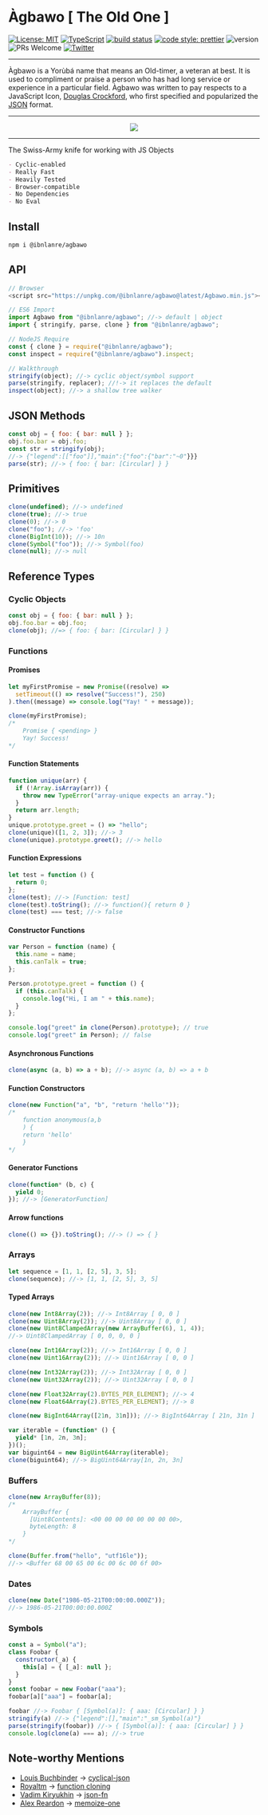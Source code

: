 # Àgbawo [ The Old One ]

[![License: MIT](https://img.shields.io/badge/License-MIT-orange.svg)](https://opensource.org/licenses/MIT)
[![TypeScript](https://img.shields.io/badge/%3C%2F%3E-TypeScript-%230074c1.svg)](http://www.typescriptlang.org/)
[![build status](https://img.shields.io/travis/ibnlanre/Agbawo.svg)](https://travis-ci.org/ibnlanre/Agbawo)
[![code style: prettier](https://img.shields.io/badge/code_style-prettier-f8bc45.svg)](https://github.com/prettier/prettier)
![version](https://img.shields.io/badge/version-1.0.3-blue) ![PRs Welcome](https://img.shields.io/badge/PRs-welcome-brightgreen.svg)
[![Twitter](https://img.shields.io/twitter/follow/ibnlanre?style=social&label=Follow)](https://twitter.com/intent/follow?screen_name=ibnlanre)

---

Àgbawo is a Yorùbá name that means an Old-timer, a veteran at best. It is used to compliment or praise a person who has had long service or experience in a particular field. Àgbawo was written to pay respects to a JavaScript Icon, [Douglas Crockford](https://en.wikipedia.org/wiki/Douglas_Crockford), who first specified and popularized the [JSON](https://en.wikipedia.org/wiki/JSON) format.

---

<div align="center">
  <img src="assets/Agbawo.png"><br>
</div>

---

The Swiss-Army knife for working with JS Objects

```markdown
- Cyclic-enabled
- Really Fast
- Heavily Tested
- Browser-compatible
- No Dependencies
- No Eval
```

## Install

```bash
npm i @ibnlanre/agbawo
```

## API

```javascript
// Browser
<script src="https://unpkg.com/@ibnlanre/agbawo@latest/Agbawo.min.js"></script>

// ES6 Import
import Agbawo from "@ibnlanre/agbawo"; //-> default | object
import { stringify, parse, clone } from "@ibnlanre/agbawo";

// NodeJS Require
const { clone } = require("@ibnlanre/agbawo");
const inspect = require("@ibnlanre/agbawo").inspect;

// Walkthrough
stringify(object); //-> cyclic object/symbol support
parse(stringify, replacer); //!-> it replaces the default
inspect(object); //-> a shallow tree walker
```

## JSON Methods

```javascript
const obj = { foo: { bar: null } };
obj.foo.bar = obj.foo;
const str = stringify(obj);
//-> {"legend":[["foo"]],"main":{"foo":{"bar":"~0"}}}
parse(str); //-> { foo: { bar: [Circular] } }
```

## Primitives

```javascript
clone(undefined); //-> undefined
clone(true); //-> true
clone(0); //-> 0
clone("foo"); //-> 'foo'
clone(BigInt(10)); //-> 10n
clone(Symbol("foo")); //-> Symbol(foo)
clone(null); //-> null
```

## Reference Types

### Cyclic Objects

```javascript
const obj = { foo: { bar: null } };
obj.foo.bar = obj.foo;
clone(obj); //=> { foo: { bar: [Circular] } }
```

### Functions

#### Promises

```javascript
let myFirstPromise = new Promise((resolve) =>
  setTimeout(() => resolve("Success!"), 250)
).then((message) => console.log("Yay! " + message));

clone(myFirstPromise);
/*
    Promise { <pending> }
    Yay! Success!
*/
```

#### Function Statements

```javascript
function unique(arr) {
  if (!Array.isArray(arr)) {
    throw new TypeError("array-unique expects an array.");
  }
  return arr.length;
}
unique.prototype.greet = () => "hello";
clone(unique)([1, 2, 3]); //-> 3
clone(unique).prototype.greet(); //-> hello
```

#### Function Expressions

```javascript
let test = function () {
  return 0;
};
clone(test); //-> [Function: test]
clone(test).toString(); //-> function(){ return 0 }
clone(test) === test; //-> false
```

#### Constructor Functions

```javascript
var Person = function (name) {
  this.name = name;
  this.canTalk = true;
};

Person.prototype.greet = function () {
  if (this.canTalk) {
    console.log("Hi, I am " + this.name);
  }
};

console.log("greet" in clone(Person).prototype); // true
console.log("greet" in Person); // false
```

#### Asynchronous Functions

```javascript
clone(async (a, b) => a + b); //-> async (a, b) => a + b
```

#### Function Constructors

```javascript
clone(new Function("a", "b", "return 'hello'"));
/*
    function anonymous(a,b
    ) {
    return 'hello'
    }
*/
```

#### Generator Functions

```javascript
clone(function* (b, c) {
  yield 0;
}); //-> [GeneratorFunction]
```

#### Arrow functions

```javascript
clone(() => {}).toString(); //-> () => { }
```

### Arrays

```javascript
let sequence = [1, 1, [2, 5], 3, 5];
clone(sequence); //-> [1, 1, [2, 5], 3, 5]
```

#### Typed Arrays

```javascript
clone(new Int8Array(2)); //-> Int8Array [ 0, 0 ]
clone(new Uint8Array(2)); //-> Uint8Array [ 0, 0 ]
clone(new Uint8ClampedArray(new ArrayBuffer(6), 1, 4));
//-> Uint8ClampedArray [ 0, 0, 0, 0 ]

clone(new Int16Array(2)); //-> Int16Array [ 0, 0 ]
clone(new Uint16Array(2)); //-> Uint16Array [ 0, 0 ]

clone(new Int32Array(2)); //-> Int32Array [ 0, 0 ]
clone(new Uint32Array(2)); //-> Uint32Array [ 0, 0 ]

clone(new Float32Array(2).BYTES_PER_ELEMENT); //-> 4
clone(new Float64Array(2).BYTES_PER_ELEMENT); //-> 8

clone(new BigInt64Array([21n, 31n])); //-> BigInt64Array [ 21n, 31n ]

var iterable = (function* () {
  yield* [1n, 2n, 3n];
})();
var biguint64 = new BigUint64Array(iterable);
clone(biguint64); //-> BigUint64Array[1n, 2n, 3n]
```

### Buffers

```javascript
clone(new ArrayBuffer(8));
/*
    ArrayBuffer {
      [Uint8Contents]: <00 00 00 00 00 00 00 00>,
      byteLength: 8
    }
*/

clone(Buffer.from("hello", "utf16le"));
//-> <Buffer 68 00 65 00 6c 00 6c 00 6f 00>
```

### Dates

```javascript
clone(new Date("1986-05-21T00:00:00.000Z"));
//-> 1986-05-21T00:00:00.000Z
```

### Symbols

```javascript
const a = Symbol("a");
class Foobar {
  constructor(_a) {
    this[a] = { [_a]: null };
  }
}
const foobar = new Foobar("aaa");
foobar[a]["aaa"] = foobar[a];

foobar //-> Foobar { [Symbol(a)]: { aaa: [Circular] } }
stringify(a) //-> {"legend":[],"main":"_sm_Symbol(a)"}
parse(stringify(foobar)) //-> { [Symbol(a)]: { aaa: [Circular] } }
console.log(clone(a) === a); //-> true
```

## Note-worthy Mentions

- [Louis Buchbinder](https://github.com/louisbuchbinder) -> [cyclical-json](https://github.com/louisbuchbinder/cyclical-json)
- [Royaltm](https://github.com/royaltm) -> [function cloning](https://stackoverflow.com/questions/1833588/javascript-clone-a-function)
- [Vadim Kiryukhin](https://github.com/vkiryukhin) -> [json-fn](https://github.com/vkiryukhin/jsonfn)
- [Alex Reardon](https://github.com/alexreardon) -> [memoize-one](https://github.com/alexreardon/memoize-one)
